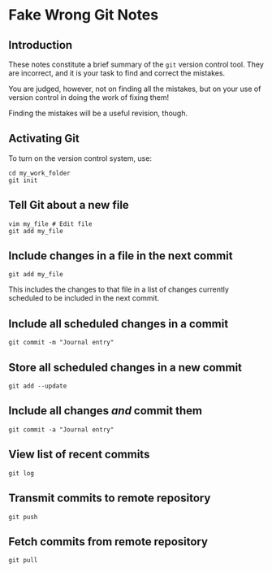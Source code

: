 Fake Wrong Git Notes
===========================

Introduction
------------

These notes constitute a brief summary of the `git` version control tool.
They are incorrect, and it is your task to find and correct the mistakes.

You are judged, however, not on finding all the mistakes, but on your use of version control
in doing the work of fixing them!

Finding the mistakes will be a useful revision, though.

Activating Git
--------------

To turn on the version control system, use:

```
cd my_work_folder
git init
```

Tell Git about a new file
----------------------

```
vim my_file # Edit file
git add my_file
```

Include changes in a file in the next commit 
----------------------------------------------

```
git add my_file
```

This includes the changes to that file in a list of changes
currently scheduled to be included in the next commit.

Include all scheduled changes in a commit
-----------------------------------------------

```
git commit -m "Journal entry"
```

Store all scheduled changes in a new commit
------------------------------------------

```
git add --update
```

Include all changes *and* commit them
------------------------------------

```
git commit -a "Journal entry"
```

View list of recent commits
--------------------------

```
git log
```

Transmit commits to remote repository
------------------------------------

```
git push
```

Fetch commits from remote repository
-----------------------------------

```
git pull
```

